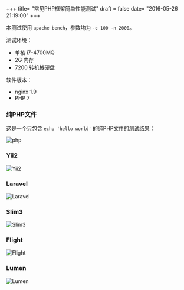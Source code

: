 +++
title= "常见PHP框架简单性能测试"
draft = false
date= "2016-05-26 21:19:00"
+++

本测试使用 `apache bench`，参数均为 `-c 100 -n 2000`。

测试环境：

- 单核 i7-4700MQ
- 2G 内存
- 7200 转机械硬盘

软件版本：

- nginx 1.9
- PHP 7

### 纯PHP文件

这是一个只包含 `echo 'hello world'` 的纯PHP文件的测试结果：

![php](https://ooo.0o0.ooo/2016/05/26/5746fe473d7d1.jpg)

### Yii2

![Yii2](https://ooo.0o0.ooo/2016/05/26/5746fe596ebae.jpg)

### Laravel

![Laravel](https://ooo.0o0.ooo/2016/05/26/5746fe49d74d6.jpg)

### Slim3

![Slim3](https://ooo.0o0.ooo/2016/05/26/5746fe5439fb6.jpg)

### Flight

![Flight](https://ooo.0o0.ooo/2016/05/26/5746fe7a22930.jpg)

### Lumen

![Lumen](https://ooo.0o0.ooo/2016/05/28/57498fa4c8f58.jpg)
